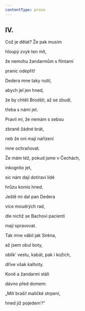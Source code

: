 ```yaml
---
contentType: prose
---
```


## IV.  

Což je dělat? Že pak musím  

hloupý zvyk ten mít,

že nemohu žandarmům s flintami

pranic odepřít!

Dedera mne taky nutil,

abych jel jen hned,

že by chtěli Brodští, až se zbudí,

třeba s námi jet.

Pravil mi, že nemám s sebou

zbraně žádné brát,

neb že oni mají nařízení

mne ochraňovat.

Že mám též, pokud jsme v Čechách,

inkognito jet, 

sic nám dají dotíraví lidé

hrůzu komis hned.

Ještě mi dal pan Dedera

více moudrých rad,

dle nichž se Bachovi pacienti

mají spravovat.

Tak mne vábil jak Siréna,

až jsem obul boty,

oblík' vestu, kabát, pak i kožich,

dříve však kalhoty.

Koně a žandarmi stáli

dávno před domem:

„Milí braši! maličké strpení,

hned již pojedem'!“
